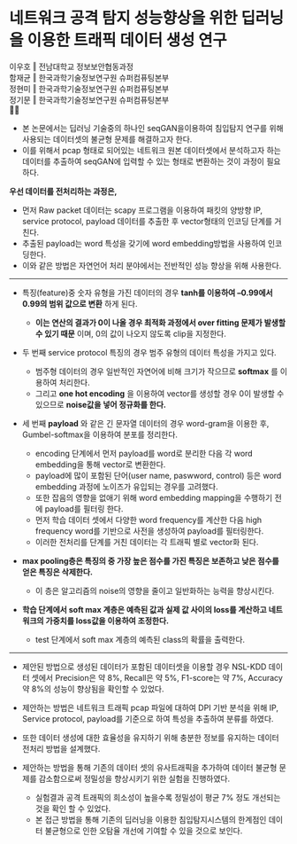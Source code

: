 # 네트워크 공격 탐지 성능향상을 위한 딥러닝을 이용한 트래픽 데이터 생성 연구  
이우호 ‖ 전남대학교 정보보안협동과정  
함재균 ‖ 한국과학기술정보연구원 슈퍼컴퓨팅본부  
정현미 ‖ 한국과학기술정보연구원 슈퍼컴퓨팅본부  
정기문 ‖ 한국과학기술정보연구원 슈퍼컴퓨팅본부  
💼📜

  
- 본 논문에서는 딥러닝 기술중의 하나인 seqGAN을이용하여 침입탐지 연구를 위해 사용되는 데이터셋의 불균형 문제를 해결하고자 한다.  
- 이를 위해서 pcap 형태로 되어있는 네트워크 원본 데이터셋에서 분석하고자 하는 데이터를 추출하여 seqGAN에 입력할 수 있는 형태로 변환하는 것이 과정이 필요하다.

__우선 데이터를 전처리하는 과정은,__  
  - 먼저 Raw packet 데이터는 scapy 프로그램을 이용하여 패킷의 양방향 IP, service protocol, payload 데이터를 추출한 후 vector형태의 인코딩 단계를 거친다.  
  - 추출된 payload는 word 특성을 갖기에 word embedding방법을 사용하여 인코딩한다.  
  - 이와 같은 방법은 자연언어 처리 분야에서는 전반적인 성능 향상을 위해 사용한다.  
------
- 특징(feature)중 숫자 유형을 가진 데이터의 경우 __tanh를 이용하여 –0.99에서 0.99의 범위 값으로 변환__ 하게 된다.  
  - __이는 연산의 결과가 0이 나올 경우 최적화 과정에서 over fitting 문제가 발생할 수 있기 때문__ 이며, 0의 값이 나오지 않도록 clip을 지정한다.
- 두 번째 service protocol 특징의 경우 범주 유형의 데이터 특성을 가지고 있다.  
  - 범주형 데이터의 경우 일반적인 자연어에 비해 크기가 작으므로 __softmax__ 를 이용하여 처리한다.  
  - 그리고 __one hot encoding__ 을 이용하여 vector를 생성할 경우 0이 발생할 수 있으므로 __noise값을 넣어 정규화를 한다.__
- 세 번째 __payload__ 와 같은 긴 문자열 데이터의 경우 word-gram을 이용한 후, Gumbel-softmax을 이용하여 분포를 정리한다.  
  - encoding 단계에서 먼저 payload를 word로 분리한 다음 각 word embedding을 통해 vector로 변환한다.  
  - payload에 많이 포함된 단어(user name, paswword, control) 등은 word embedding 과정에 노이즈가 유입되는 경우를 고려했다.  
  - 또한 잡음의 영향을 없애기 위해 word embedding mapping을 수행하기 전에 payload를 필터링 한다.  
  - 먼저 학습 데이터 셋에서 다양한 word frequency를 계산한 다음 high frequency word를 기반으로 사전을 생성하여 payload를 필터링한다.  
  - 이러한 전처리를 단계를 거친 데이터는 각 트래픽 별로 vector화 된다.
  
- __max pooling층은 특징의 중 가장 높은 점수를 가진 특징은 보존하고 낮은 점수를 얻은 특징은 삭제한다.__   
  - 이 층은 알고리즘의 noise의 영향을 줄이고 일반화하는 능력을 향상시킨다.  
- __학습 단계에서 soft max 계층은 예측된 값과 실제 값 사이의 loss를 계산하고 네트워크의 가중치를 loss값을 이용하여 조정한다.__   
  - test 단계에서 soft max 계층의 예측된 class의 확률을 출력한다.  
------
- 제안된 방법으로 생성된 데이터가 포함된 데이터셋을 이용할 경우 NSL-KDD 데이터 셋에서 Precision은 약 8%, Recall은 약 5%, F1-score는 약 7%, Accuracy 약 8%의 성능이 향상됨을 확인할 수 있었다.
  
- 제안하는 방법은 네트워크 트래픽 pcap 파일에 대하여 DPI 기반 분석을 위해 IP, Service protocol, payload를 기준으로 하여 특성을 추출하여 분류를 하였다. 
- 또한 데이터 생성에 대한 효율성을 유지하기 위해 충분한 정보를 유지하는 데이터 전처리 방법을 설계했다.
- 제안하는 방법을 통해 기존의 데이터 셋의 유사트래픽을 추가하여 데이터 불균형 문제를 감소함으로써 정밀성을 향상시키기 위한 실험을 진행하였다.
  - 실험결과 공격 트래픽의 희소성이 높을수록 정밀성이 평균 7% 정도 개선되는 것을 확인 할 수 있었다. 
  - 본 접근 방법을 통해 기존의 딥러닝을 이용한 침입탐지시스템의 한계점인 데이터 불균형으로 인한 오탐율 개선에 기여할 수 있을 것으로 보인다.
